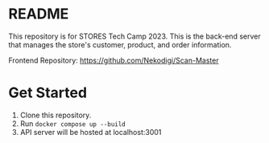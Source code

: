 # README
This repository is for STORES Tech Camp 2023.
This is the back-end server that manages the store's customer, product, and order information.

Frontend Repository: https://github.com/Nekodigi/Scan-Master

# Get Started
1. Clone this repository.
2. Run `docker compose up --build`
3. API server will be hosted at localhost:3001
